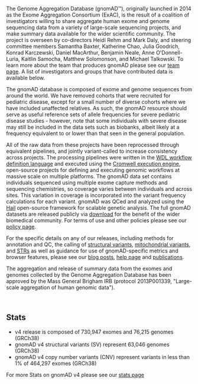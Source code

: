 The Genome Aggregation Database (gnomAD™), originally launched in 2014 as the Exome Aggregation Consortium (ExAC), is the result of a coalition of investigators willing to share aggregate human exome and genome sequencing data from a variety of large-scale sequencing projects, and make summary data available for the wider scientific community. The project is overseen by co-directors Heidi Rehm and Mark Daly, and steering committee members Samantha Baxter, Katherine Chao, Julia Goodrich, Konrad Karczewski, Daniel MacArthur, Benjamin Neale, Anne O'Donnell-Luria, Kaitlin Samocha, Matthew Solomonson, and Michael Talkowski. To learn more about the team that produces gnomAD please see our [team page](/team). A list of investigators and groups that have contributed data is available below.

The gnomAD database is composed of exome and genome sequences from around the world. We have removed cohorts that were recruited for pediatric disease, except for a small number of diverse cohorts where we have included unaffected relatives. As such, the gnomAD resource should serve as useful reference sets of allele frequencies for severe pediatric disease studies - however, note that some individuals with severe disease may still be included in the data sets such as biobanks, albeit likely at a frequency equivalent to or lower than that seen in the general population.

All of the raw data from these projects have been reprocessed through equivalent pipelines, and jointly variant-called to increase consistency across projects. The processing pipelines were written in the [WDL workflow definition language](https://software.broadinstitute.org/wdl/) and executed using the [Cromwell execution engine](https://github.com/broadinstitute/cromwell), open-source projects for defining and executing genomic workflows at massive scale on multiple platforms. The gnomAD data set contains individuals sequenced using multiple exome capture methods and sequencing chemistries, so coverage varies between individuals and across sites. This variation in coverage is incorporated into the variant frequency calculations for each variant. gnomAD was QCed and analyzed using the [Hail](https://hail.is/) open-source framework for scalable genetic analysis. The full gnomAD datasets are released publicly via [download](/downloads) for the benefit of the wider biomedical community. For terms of use and other policies please see our [policy page](/policies).

For the specific details on any of our releases, including methods for annotation and QC, the calling of [structural variants](https://gnomad.broadinstitute.org/news/2019-03-structural-variants-in-gnomad/), [mitochondrial variants](https://gnomad.broadinstitute.org/news/2020-11-gnomad-v3-1-mitochondrial-dna-variants/), and [STRs](https://gnomad.broadinstitute.org/news/2022-01-the-addition-of-short-tandem-repeat-calls-to-gnomad/) as well as guidance for use of gnomAD-specific metrics and browser features, please see our [blog posts](https://gnomad.broadinstitute.org/news/), [help page](/help) and [publications](/publications).

The aggregation and release of summary data from the exomes and genomes collected by the Genome Aggregation Database has been approved by the Mass General Brigham IRB (protocol 2013P001339, "Large-scale aggregation of human genomic data").

<br />

## Stats

- v4 release is composed of 730,947 exomes and 76,215 genomes (GRCh38)
- gnomAD v4 structural variants (SV) represent 63,046 genomes (GRCh38)
- gnomAD v4 copy number variants (CNV) represent variants in less than 1% of 464,297 exomes (GRCh38)

For more Stats on gnomAD v4 please see our [stats page](/stats)
